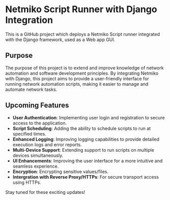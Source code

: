 # Netmiko Script Runner with Django Integration

This is a GitHub project which deploys a Netmiko Script runner integrated with the Django framework, used as a Web app GUI.

## Purpose

The purpose of this project is to extend and improve knowledge of network automation and software development principles. By integrating Netmiko with Django, this project aims to provide a user-friendly interface for running network automation scripts, making it easier to manage and automate network tasks.

## Upcoming Features

- **User Authentication**: Implementing user login and registration to secure access to the application.
- **Script Scheduling**: Adding the ability to schedule scripts to run at specified times.
- **Enhanced Logging**: Improving logging capabilities to provide detailed execution logs and error reports.
- **Multi-Device Support**: Extending support to run scripts on multiple devices simultaneously.
- **UI Enhancements**: Improving the user interface for a more intuitive and seamless experience.
- **Encryption**: Encrypting sensitive values/files.
- **Intergration with Reverse Proxy/HTTPs**: For secure transport access using HTTPs.

Stay tuned for these exciting updates!



